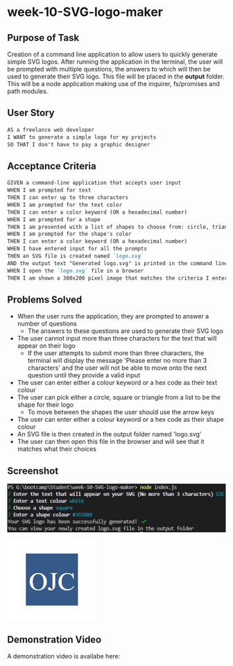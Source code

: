 # week-10-SVG-logo-maker

## Purpose of Task

Creation of a command line application to allow users to quickly generate simple SVG logos. After running the application in the terminal, the user will be prompted with multiple questions, the answers to which will then be used to generate their SVG logo. This file will be placed in the **output** folder. This will be a node application making use of the inquirer, fs/promises and path modules.

## User Story

```md
AS a freelance web developer
I WANT to generate a simple logo for my projects
SO THAT I don't have to pay a graphic designer
```

## Acceptance Criteria

```md
GIVEN a command-line application that accepts user input
WHEN I am prompted for text
THEN I can enter up to three characters
WHEN I am prompted for the text color
THEN I can enter a color keyword (OR a hexadecimal number)
WHEN I am prompted for a shape
THEN I am presented with a list of shapes to choose from: circle, triangle, and square
WHEN I am prompted for the shape's color
THEN I can enter a color keyword (OR a hexadecimal number)
WHEN I have entered input for all the prompts
THEN an SVG file is created named `logo.svg`
AND the output text "Generated logo.svg" is printed in the command line
WHEN I open the `logo.svg` file in a browser
THEN I am shown a 300x200 pixel image that matches the criteria I entered
```

## Problems Solved

- When the user runs the application, they are prompted to answer a number of questions
    - The answers to these questions are used to generate their SVG logo
- The user cannot input more than three characters for the text that will appear on their logo
    - If the user attempts to submit more than three characters, the terminal will display the message 'Please enter no more than 3 characters' and the user will not be able to move onto the next question until they provide a valid input
- The user can enter either a colour keyword or a hex code as their text colour
- The user can pick either a circle, square or triangle from a list to be the shape for their logo
    - To move between the shapes the user should use the arrow keys
- The user can enter either a colour keyword or a hex code as their shape colour
- An SVG file is then created in the output folder named 'logo.svg'
- The user can then open this file in the browser and will see that it matches what their choices

## Screenshot

![Application Screenshot](./assets/images/screenshot-of-application.jpg) 

![SVG logo example Screenshot](./assets/images/screenshot-of-svg.jpg) 

## Demonstration Video

A demonstration video is availabe here:
